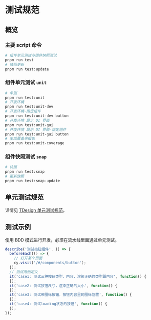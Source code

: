 # 测试规范

## 概览

### 主要 script 命令

```bash
# 组件单元测试与组件快照测试
pnpm run test
# 快照更新
pnpm run test:update
```

### 组件单元测试 `unit`

```bash
# 单测
pnpm run test:unit
# 开发环境
pnpm run test:unit-dev
# 开发环境-指定组件
pnpm run test:unit-dev button
# 开发环境 展示 UI 界面
pnpm run test:unit-gui
# 开发环境 展示 UI 界面-指定组件
pnpm run test:unit-gui button
# 生成覆盖率报告
pnpm run test:unit-coverage
```

### 组件快照测试 `snap`

```bash
# 快照
pnpm run test:snap
# 更新快照
pnpm run test:snap-update
```

## 单元测试规范

详情见 [TDesign 单元测试规范](https://github.com/Tencent/tdesign-vue-next/wiki/TDesign-%E5%8D%95%E5%85%83%E6%B5%8B%E8%AF%95%E8%A7%84%E8%8C%83)。

## 测试示例

使用 BDD 模式进行开发，必须在流水线里面通过单元测试。

```ts
describe('测试按钮组件', () => {
  beforeEach(() => {
    // 打开某个页面
    cy.visit('/#/components/button');
  });
  // 测试用例定义
  it('case1: 测试三种按钮类型，内容，渲染正确的类型跟内容', function() {
  });
  it('case2: 测试按钮尺寸，渲染正确的大小', function() {
  });
  it('case3: 测试带图标按钮，按钮内容里的图标位置', function() {
  });
  it('case4: 测试loading状态的按钮', function() {
  });
});

```
